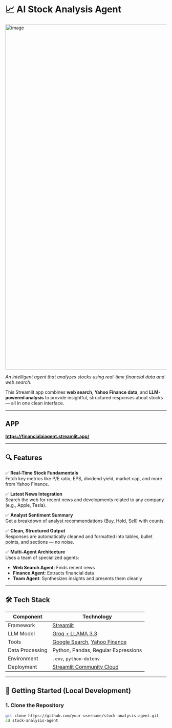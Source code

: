 # 📈 AI Stock Analysis Agent

<img width="1919" height="1079" alt="image" src="https://github.com/user-attachments/assets/a743b8a9-0839-4c38-a663-e2897bdbc939" />
  
*An intelligent agent that analyzes stocks using real-time financial data and web search.*

This Streamlit app combines **web search**, **Yahoo Finance data**, and **LLM-powered analysis** to provide insightful, structured responses about stocks — all in one clean interface.

---
## APP 

**https://financialaiagent.streamlit.app/**

---


## 🔍 Features

✅ **Real-Time Stock Fundamentals**  
Fetch key metrics like P/E ratio, EPS, dividend yield, market cap, and more from Yahoo Finance.

✅ **Latest News Integration**  
Search the web for recent news and developments related to any company (e.g., Apple, Tesla).

✅ **Analyst Sentiment Summary**  
Get a breakdown of analyst recommendations (Buy, Hold, Sell) with counts.

✅ **Clean, Structured Output**  
Responses are automatically cleaned and formatted into tables, bullet points, and sections — no noise.

✅ **Multi-Agent Architecture**  
Uses a team of specialized agents:
- **Web Search Agent**: Finds recent news
- **Finance Agent**: Extracts financial data
- **Team Agent**: Synthesizes insights and presents them cleanly

---

## 🛠️ Tech Stack

| Component | Technology |
|--------|-----------|
| Framework | [Streamlit](https://streamlit.io) |
| LLM Model | [Groq + LLAMA 3.3](https://groq.com) |
| Tools | [Google Search](https://github.com/phi-lang/phi), [Yahoo Finance](https://github.com/phi-lang/phi) |
| Data Processing | Python, Pandas, Regular Expressions |
| Environment | `.env`, `python-dotenv` |
| Deployment | [Streamlit Community Cloud](https://streamlit.io/cloud) |

---

## 🚀 Getting Started (Local Development)

### 1. Clone the Repository
```bash
git clone https://github.com/your-username/stock-analysis-agent.git
cd stock-analysis-agent
